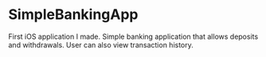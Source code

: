 SimpleBankingApp
================

First iOS application I made. Simple banking application that allows deposits and withdrawals. User can also view transaction history.
